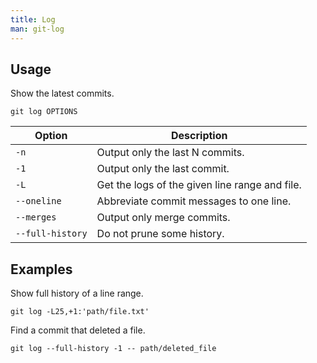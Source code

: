 ```yaml
---
title: Log
man: git-log
---
```


## Usage

Show the latest commits.

```shell
git log OPTIONS
```

| Option | Description |
| --- | --- |
| `-n` | Output only the last N commits. |
| `-1` | Output only the last commit. |
| `-L` | Get the logs of the given line range and file. |
| `--oneline` | Abbreviate commit messages to one line. |
| `--merges` | Output only merge commits. |
| `--full-history` | Do not prune some history. |

## Examples

Show full history of a line range.

```shell
git log -L25,+1:'path/file.txt'
```

Find a commit that deleted a file.

```shell
git log --full-history -1 -- path/deleted_file
```
